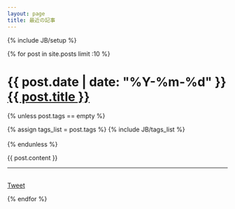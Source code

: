 ```yaml
---
layout: page
title: 最近の記事
---
```

{% include JB/setup %}

{% for post in site.posts limit :10 %}


<h1>{{ post.date | date: "%Y-%m-%d"  }} <a href="{{ BASE_PATH }}{{ post.url }}">{{ post.title }}</a></h1>

{% unless post.tags == empty %}
<div class="pull-right">
{% assign tags_list = post.tags %}
{% include JB/tags_list %}
</div>
<br>
{% endunless %}  

{{ post.content }}

<hr>
<div class="fb-like" data-href="http://tsucchi.github.io{{ post.url }}" data-send="true" data-width="450" data-show-faces="true"></div><br>
<div class="twitter-button">
  <a href="https://twitter.com/share?ref_src=twsrc%5Etfw" data-text="{{ post.title }} - {{ site.title }}" data-url="{{ site.production_url }}{{ post.url }}" class="twitter-share-button" data-show-count="false">Tweet</a><script async src="https://platform.twitter.com/widgets.js" charset="utf-8"></script>
</div>

{% endfor %}


